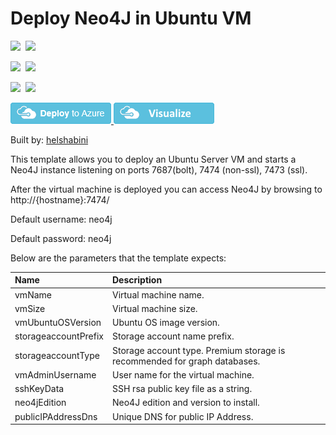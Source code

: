 # Deploy Neo4J in Ubuntu VM

<IMG SRC="https://azurequickstartsservice.blob.core.windows.net/badges/neo4j-ubuntu-vm/PublicLastTestDate.svg" />&nbsp;
<IMG SRC="https://azurequickstartsservice.blob.core.windows.net/badges/neo4j-ubuntu-vm/PublicDeployment.svg" />&nbsp;

<IMG SRC="https://azurequickstartsservice.blob.core.windows.net/badges/neo4j-ubuntu-vm/FairfaxLastTestDate.svg" />&nbsp;
<IMG SRC="https://azurequickstartsservice.blob.core.windows.net/badges/neo4j-ubuntu-vm/FairfaxDeployment.svg" />&nbsp;

<IMG SRC="https://azurequickstartsservice.blob.core.windows.net/badges/neo4j-ubuntu-vm/BestPracticeResult.svg" />&nbsp;
<IMG SRC="https://azurequickstartsservice.blob.core.windows.net/badges/neo4j-ubuntu-vm/CredScanResult.svg" />&nbsp;

<a href="https://portal.azure.com/#create/Microsoft.Template/uri/https%3A%2F%2Fraw.githubusercontent.com%2FAzure%2Fazure-quickstart-templates%2Fmaster%2Fneo4j-ubuntu-vm%2Fazuredeploy.json" target="_blank">
    <img src="https://raw.githubusercontent.com/Azure/azure-quickstart-templates/master/1-CONTRIBUTION-GUIDE/images/deploytoazure.png"/>
</a>
<a href="http://armviz.io/#/?load=https%3A%2F%2Fraw.githubusercontent.com%2FAzure%2Fazure-quickstart-templates%2Fmaster%2Fneo4j-ubuntu-vm%2Fazuredeploy.json" target="_blank">
    <img src="https://raw.githubusercontent.com/Azure/azure-quickstart-templates/master/1-CONTRIBUTION-GUIDE/images/visualizebutton.png"/>
</a>

Built by: [helshabini](https://github.com/helshabini)

This template allows you to deploy an Ubuntu Server VM
and starts a Neo4J instance listening on ports 7687(bolt), 7474 (non-ssl), 7473 (ssl).

After the virtual machine is deployed you can access Neo4J by browsing to http://{hostname}:7474/

Default username: neo4j

Default password: neo4j

Below are the parameters that the template expects:

| Name   | Description    |
|:--- |:---|
| vmName | Virtual machine name. |
| vmSize | Virtual machine size. |
| vmUbuntuOSVersion | Ubuntu OS image version. |
| storageaccountPrefix | Storage account name prefix. |
| storageaccountType | Storage account type. Premium storage is recommended for graph databases. |
| vmAdminUsername  | User name for the virtual machine. |
| sshKeyData  | SSH rsa public key file as a string. |
| neo4jEdition | Neo4J edition and version to install. |
| publicIPAddressDns  | Unique DNS for public IP Address. |

